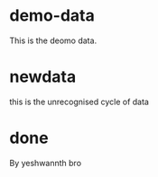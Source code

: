 # demo-data
This is the deomo data.
# newdata
this is the unrecognised cycle of data
# done
By yeshwannth bro